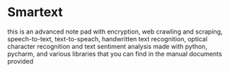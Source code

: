 # Smartext
this is an advanced note pad with encryption, web crawling and scraping, speech-to-text, text-to-speach, handwritten text recognition, optical character recognition and text sentiment analysis made with python, pycharm, and various libraries that you can find in the manual documents provided
